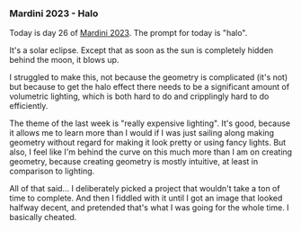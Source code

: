 ### Mardini 2023 - Halo

Today is day 26 of [Mardini 2023][mardini-2023]. The prompt for today is "halo".

It's a solar eclipse. Except that as soon as the sun is completely hidden behind the
moon, it blows up.

I struggled to make this, not because the geometry is complicated (it's not) but
because to get the halo effect there needs to be a significant amount of volumetric
lighting, which is both hard to do and cripplingly hard to do efficiently.

The theme of the last week is "really expensive lighting". It's good, because it
allows me to learn more than I would if I was just sailing along making geometry
without regard for making it look pretty or using fancy lights. But also, I feel like
I'm behind the curve on this much more than I am on creating geometry, because
creating geometry is mostly intuitive, at least in comparison to lighting.

All of that said... I deliberately picked a project that wouldn't take a ton of
time to complete. And then I fiddled with it until I got an image that looked
halfway decent, and pretended that's what I was going for the whole time. I basically
cheated.

<!-- My entry post is [here][entry-post]. -->

[mardini-2023]: https://www.sidefx.com/community-main-menu/contests-jams/mardini-2023/
<!-- [entry-post]: ... -->
